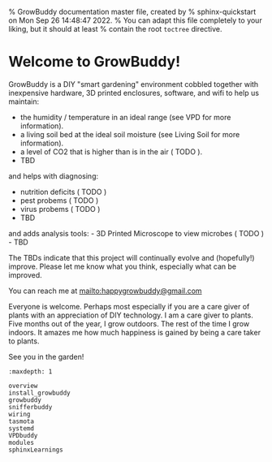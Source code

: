 % GrowBuddy documentation master file, created by
% sphinx-quickstart on Mon Sep 26 14:48:47 2022.
% You can adapt this file completely to your liking, but it should at least
% contain the root `toctree` directive.

# Welcome to GrowBuddy!

GrowBuddy is a DIY "smart gardening" environment cobbled together with inexpensive hardware, 3D printed enclosures, software, and wifi to help us maintain:

- the humidity / temperature in an ideal range (see VPD for more information).
- a living soil bed at the ideal soil moisture (see Living Soil for more information).
- a level of CO2 that is higher than is in the air ( TODO ).
- TBD

and helps with diagnosing:

- nutrition deficits ( TODO )
- pest probems ( TODO )
- virus probems ( TODO )
- TBD

and adds analysis tools:
\- 3D Printed Microscope to view microbes ( TODO )
\- TBD

The TBDs indicate that this project will continually evolve and (hopefully!) improve.  Please let me know what you think, especially what can be improved.

You can reach me at <mailto:happygrowbuddy@gmail.com>

Everyone is welcome. Perhaps most especially if you are a care giver of plants with an appreciation of DIY technology.  I am a care giver to plants.  Five months out of the year, I grow outdoors.  The rest of the time I grow indoors.  It amazes me how much happiness
is gained by being a care taker to plants.

See you in the garden!

```{toctree}
:maxdepth: 1

overview
install_growbuddy
growbuddy
snifferbuddy
wiring
tasmota
systemd
VPDbuddy
modules
sphinxLearnings
```

